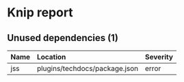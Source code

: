 # Knip report

## Unused dependencies (1)

| Name | Location     | Severity |
| :-- | :----------- | :------- |
| jss | plugins/techdocs/package.json | error    |

